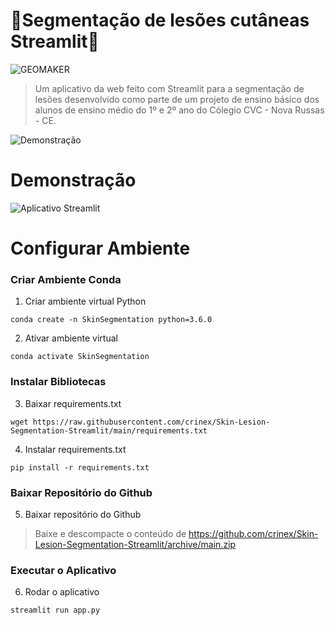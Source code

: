 # 🧠Segmentação de lesões cutâneas Streamlit🧠
![GEOMAKER](https://github.com/MarceloClaro/GEOMAKER_CANCER_DE_PELE/assets/58664974/809ea2b2-07e1-4815-b9cd-9b2b1f147421)
> Um aplicativo da web feito com Streamlit para a segmentação de lesões desenvolvido como parte de um projeto de ensino básico dos alunos de ensino médio do 1º e 2º ano do Cólegio CVC - Nova Russas - CE.

![Demonstração](https://media.giphy.com/media/tSAqqpRU32BX1TwC61/giphy.gif)

# Demonstração
![Aplicativo Streamlit](https://static.streamlit.io/badges/streamlit_badge_black_white.svg)

# Configurar Ambiente
### Criar Ambiente Conda
1. Criar ambiente virtual Python
```
conda create -n SkinSegmentation python=3.6.0
```

2. Ativar ambiente virtual
```
conda activate SkinSegmentation
```
### Instalar Bibliotecas
3. Baixar requirements.txt
```
wget https://raw.githubusercontent.com/crinex/Skin-Lesion-Segmentation-Streamlit/main/requirements.txt
```

4. Instalar requirements.txt
```
pip install -r requirements.txt
```

### Baixar Repositório do Github
5. Baixar repositório do Github
> Baixe e descompacte o conteúdo de https://github.com/crinex/Skin-Lesion-Segmentation-Streamlit/archive/main.zip
### Executar o Aplicativo
6. Rodar o aplicativo
```
streamlit run app.py
```
